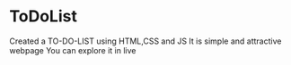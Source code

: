 # ToDoList
Created a TO-DO-LIST using HTML,CSS and JS
It is simple and attractive webpage 
You can explore it in live
